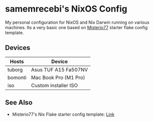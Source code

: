 # samemrecebi's NixOS Config

My personal configuration for NixOS and Nix Darwin running on various machines. Its a very basic one based on [Misterio77](https://github.com/Misterio77) starter flake config template.

## Devices

| Hosts   | Device                |
| ------- | --------------------- |
| tuborg  | Asus TUF A15 Fa507NV  |
| bomonti | Mac Book Pro (M1 Pro) |
| iso     | Custom installer ISO  |

## See Also

- Misterio77's Nix Flake starter config template: [Link](https://github.com/Misterio77/nix-starter-configs)
